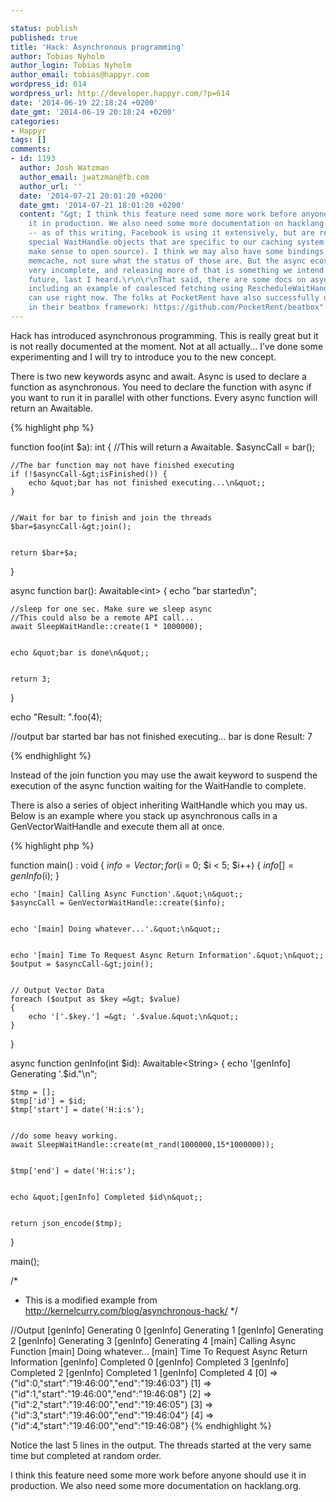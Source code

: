 ```yaml
---

status: publish
published: true
title: 'Hack: Asynchronous programming'
author: Tobias Nyholm
author_login: Tobias Nyholm
author_email: tobias@happyr.com
wordpress_id: 614
wordpress_url: http://developer.happyr.com/?p=614
date: '2014-06-19 22:18:24 +0200'
date_gmt: '2014-06-19 20:18:24 +0200'
categories:
- Happyr
tags: []
comments:
- id: 1193
  author: Josh Watzman
  author_email: jwatzman@fb.com
  author_url: ''
  date: '2014-07-21 20:01:20 +0200'
  date_gmt: '2014-07-21 18:01:20 +0200'
  content: "&gt; I think this feature need some more work before anyone should use
    it in production. We also need some more documentation on hacklang.org.\r\n\r\nYep
    -- as of this writing, Facebook is using it extensively, but are relying on some
    special WaitHandle objects that are specific to our caching system (and so don't
    make sense to open source). I think we may also have some bindings to MySQL and
    memcache, not sure what the status of those are. But the async ecosystem is definitely
    very incomplete, and releasing more of that is something we intend to do in the
    future, last I heard.\r\n\r\nThat said, there are some docs on async at http://docs.hhvm.com/manual/en/hack.async.php
    including an example of coalesced fetching using RescheduleWaitHandle that you
    can use right now. The folks at PocketRent have also successfully used async functions
    in their beatbox framework: https://github.com/PocketRent/beatbox"
---
```


Hack has introduced asynchronous programming. This is really great but it is not really documented at the moment. Not at all actually... I’ve done some experimenting and I will try to introduce you to the new concept.


There is two new keywords async and await. Async is used to declare a function as asynchronous. You need to declare the function with async if you want to run it in parallel with other functions. Every async function will return an Awaitable<T>.


{% highlight php %}


function foo(int $a): int {
    //This will return a Awaitable.
    $asyncCall = bar();


    //The bar function may not have finished executing
    if (!$asyncCall-&gt;isFinished()) {
        echo &quot;bar has not finished executing...\n&quot;;
    }


    //Wait for bar to finish and join the threads
    $bar=$asyncCall-&gt;join();


    return $bar+$a;
}


async function bar(): Awaitable&lt;int&gt; {
    echo &quot;bar started\n&quot;;


    //sleep for one sec. Make sure we sleep async
    //This could also be a remote API call...
    await SleepWaitHandle::create(1 * 1000000);


    echo &quot;bar is done\n&quot;;


    return 3;
}


echo &quot;Result: &quot;.foo(4);


//output
bar started
bar has not finished executing...
bar is done
Result: 7


{% endhighlight %}


Instead of the join function you may use the await keyword to suspend the execution of the async function waiting for the WaitHandle to complete.


There is also a series of object inheriting WaitHandle<T> which you may us. Below is an example where you stack up asynchronous calls in a GenVectorWaitHandle<T> and execute them all at once.


{% highlight php %}


function main() : void
{
    $info = Vector {};
    for ($i = 0; $i &lt; 5; $i++) {
        $info[] = genInfo($i);
    }


    echo '[main] Calling Async Function'.&quot;\n&quot;;
    $asyncCall = GenVectorWaitHandle::create($info);


    echo '[main] Doing whatever...'.&quot;\n&quot;;


    echo '[main] Time To Request Async Return Information'.&quot;\n&quot;;
    $output = $asyncCall-&gt;join();


    // Output Vector Data
    foreach ($output as $key =&gt; $value)
    {
        echo '['.$key.'] =&gt; '.$value.&quot;\n&quot;;
    }
}


async function genInfo(int $id): Awaitable&lt;String&gt; {
    echo '[genInfo] Generating '.$id.&quot;\n&quot;;


    $tmp = [];
    $tmp['id'] = $id;
    $tmp['start'] = date('H:i:s');


    //do some heavy working.
    await SleepWaitHandle::create(mt_rand(1000000,15*1000000));


    $tmp['end'] = date('H:i:s');


    echo &quot;[genInfo] Completed $id\n&quot;;


    return json_encode($tmp);
}


main();


/*
 * This is a modified example from http://kernelcurry.com/blog/asynchronous-hack/
 */


//Output
[genInfo] Generating 0
[genInfo] Generating 1
[genInfo] Generating 2
[genInfo] Generating 3
[genInfo] Generating 4
[main] Calling Async Function
[main] Doing whatever...
[main] Time To Request Async Return Information
[genInfo] Completed 0
[genInfo] Completed 3
[genInfo] Completed 2
[genInfo] Completed 1
[genInfo] Completed 4
[0] =&gt; {&quot;id&quot;:0,&quot;start&quot;:&quot;19:46:00&quot;,&quot;end&quot;:&quot;19:46:03&quot;}
[1] =&gt; {&quot;id&quot;:1,&quot;start&quot;:&quot;19:46:00&quot;,&quot;end&quot;:&quot;19:46:08&quot;}
[2] =&gt; {&quot;id&quot;:2,&quot;start&quot;:&quot;19:46:00&quot;,&quot;end&quot;:&quot;19:46:05&quot;}
[3] =&gt; {&quot;id&quot;:3,&quot;start&quot;:&quot;19:46:00&quot;,&quot;end&quot;:&quot;19:46:04&quot;}
[4] =&gt; {&quot;id&quot;:4,&quot;start&quot;:&quot;19:46:00&quot;,&quot;end&quot;:&quot;19:46:08&quot;}
{% endhighlight %}


Notice the last 5 lines in the output. The threads started at the very same time but completed at random order.


I think this feature need some more work before anyone should use it in production. We also need some more documentation on hacklang.org.

